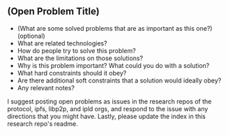 <!-- Instructions: (duplicated here for convenience)
## Creating the open problem statement

The purpose of the open problem statement is twofold.  Firstly, it should convince the reader that the problem you are presenting is worth working on.  Secondly, it should provide enough background and understanding of the problem that all design decisions and requirements are comprehensively described and motivated.  Feel free to deviate from the following template if you prefer, or answer the following questions as succinctly as possible for an easy open problem statement.

While this template was made to support the RFP program, the open problem statements themselves are purely for the benefit of the community, and there is no obligation to make or request an RFP for each open problem. 

** Open Problem Template **
-->

## (Open Problem Title)

- (What are some solved problems that are as important as this one?) (optional)
- What are related technologies?
- How do people try to solve this problem?
- What are the limitations on those solutions?
- Why is this problem important?  What could you do with a solution?
- What hard constraints should it obey?
- Are there additional soft constraints that a solution would ideally obey?
- Any relevant notes?

I suggest posting open problems as issues in the research repos of the protocol, ipfs, libp2p, and ipld orgs, and respond to the issue with any directions that you might have.  Lastly, please update the index in this research repo's readme.



